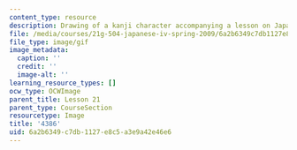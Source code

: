 ```yaml
---
content_type: resource
description: Drawing of a kanji character accompanying a lesson on Japanese.
file: /media/courses/21g-504-japanese-iv-spring-2009/6a2b6349c7db1127e8c5a3e9a42e46e6_4386.gif
file_type: image/gif
image_metadata:
  caption: ''
  credit: ''
  image-alt: ''
learning_resource_types: []
ocw_type: OCWImage
parent_title: Lesson 21
parent_type: CourseSection
resourcetype: Image
title: '4386'
uid: 6a2b6349-c7db-1127-e8c5-a3e9a42e46e6
---
```

